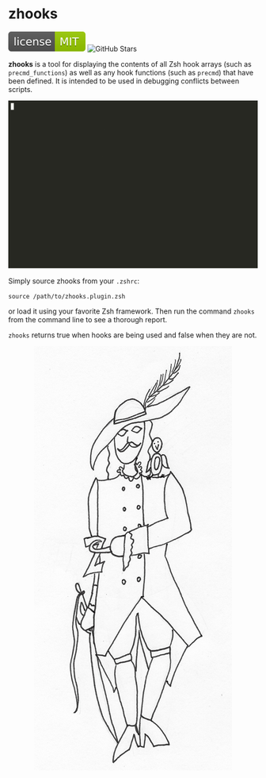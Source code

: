 # zhooks

[![MIT License](img/mit_license.svg)](https://opensource.org/licenses/MIT)
![GitHub Stars](https://img.shields.io/github/stars/agkozak/zhooks.svg)

**zhooks** is a tool for displaying the contents of all Zsh hook arrays (such as `precmd_functions`) as well as any hook functions (such as `precmd`) that have been defined. It is intended to be used in debugging conflicts between scripts.

![zhooks](img/demo.gif)

Simply source zhooks from your `.zshrc`:

    source /path/to/zhooks.plugin.zsh

or load it using your favorite Zsh framework. Then run the command `zhooks` from the command line to see a thorough report.

`zhooks` returns true when hooks are being used and false when they are not.

<p align=center>
    <img src="img/mascot.png" alt="zhooks Mascot">
</p>
